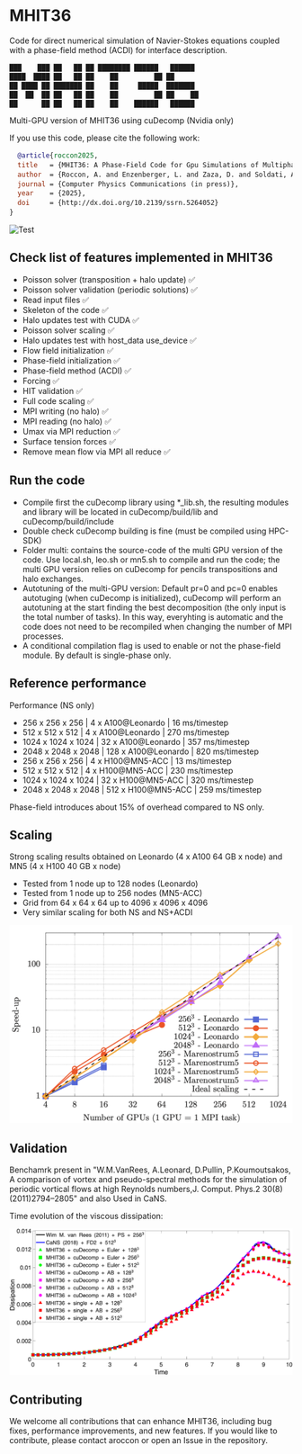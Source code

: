 # MHIT36

Code for direct numerical simulation of Navier-Stokes equations coupled with a phase-field method (ACDI) for interface description.

~~~text
███    ███ ██   ██ ██ ████████ ██████   ██████       
████  ████ ██   ██ ██    ██         ██ ██              
██ ████ ██ ███████ ██    ██     █████  ███████   
██  ██  ██ ██   ██ ██    ██         ██ ██    ██     
██      ██ ██   ██ ██    ██    ██████   ██████        
~~~

Multi-GPU version of MHIT36 using cuDecomp (Nvidia only)

If you use this code, please cite the following work: 
```bibtex
  @article{roccon2025,
  title   = {MHIT36: A Phase-Field Code for Gpu Simulations of Multiphase Homogeneous Isotropic Turbulence},
  author  = {Roccon, A. and Enzenberger, L. and Zaza, D. and Soldati, A.},
  journal = {Computer Physics Communications (in press)},
  year    = {2025},
  doi     = {http://dx.doi.org/10.2139/ssrn.5264052}
}
```

![Test](val/intro.png)


## Check list of features implemented in MHIT36

- Poisson solver (transposition + halo update) ✅
- Poisson solver validation (periodic solutions) ✅
- Read input files ✅
- Skeleton of the code  ✅
- Halo updates test with CUDA ✅
- Poisson solver scaling ✅
- Halo updates test with host_data use_device ✅
- Flow field initialization ✅
- Phase-field initialization ✅
- Phase-field method (ACDI) ✅
- Forcing ✅
- HIT validation ✅
- Full code scaling ✅
- MPI writing (no halo)  ✅
- MPI reading (no halo)  ✅
- Umax via MPI reduction ✅
- Surface tension forces ✅
- Remove mean flow via MPI all reduce ✅

## Run the code

- Compile first the cuDecomp library using *_lib.sh, the resulting modules and library will be located in cuDecomp/build/lib and cuDecomp/build/include
- Double check cuDecomp building is fine (must be compiled using HPC-SDK)
- Folder multi: contains the source-code of the multi GPU version of the code. Use local.sh, leo.sh or mn5.sh to compile and run the code; the multi GPU version relies on cuDecomp for pencils transpositions and halo exchanges.
- Autotuning of the multi-GPU version: Default pr=0 and pc=0 enables autotuging (when cuDecomp is initialized), cuDecomp will perform an autotuning at the start finding the best decomposition (the only input is the total number of tasks). In this way, everyhting is automatic and the code does not need to be recompiled when changing the number of MPI processes.
- A conditional compilation flag is used to enable or not the phase-field module. By default is single-phase only.


## Reference performance

Performance (NS only)
* 256 x 256 x 256 | 4 x A100@Leonardo  |   16 ms/timestep
* 512 x 512 x 512 | 4 x A100@Leonardo  |  270 ms/timestep 
* 1024 x 1024 x 1024 | 32 x A100@Leonardo | 357 ms/timestep 
* 2048 x 2048 x 2048 | 128 x A100@Leonardo | 820 ms/timestep
* 256 x 256 x 256 | 4 x H100@MN5-ACC   |   13 ms/timestep
* 512 x 512 x 512 | 4 x H100@MN5-ACC   |  230 ms/timestep
* 1024 x 1024 x 1024 | 32 x H100@MN5-ACC  | 320 ms/timestep
* 2048 x 2048 x 2048 | 512 x H100@MN5-ACC  | 259 ms/timestep

Phase-field introduces about 15% of overhead compared to NS only.

## Scaling

Strong scaling results obtained on Leonardo (4 x A100 64 GB x node) and MN5 (4 x H100 40 GB x node)
* Tested from 1 node up to 128 nodes (Leonardo)
* Tested from 1 node up to 256 nodes (MN5-ACC)
* Grid from 64 x 64 x 64 up to 4096 x 4096 x 4096
* Very similar scaling for both NS and NS+ACDI

![Scal](val/scaling.png)


## Validation

Benchamrk present in "W.M.VanRees, A.Leonard, D.Pullin, P.Koumoutsakos, A comparison of vortex and pseudo-spectral methods for the simulation of periodic vortical flows at high Reynolds numbers,J. Comput. Phys.2 30(8)(2011)2794–2805" and also Used in CaNS.

Time evolution of the viscous dissipation:

![Test](val/val.png)


## Contributing

We welcome all contributions that can enhance MHIT36, including bug fixes, performance improvements, and new features. 
If you would like to contribute, please contact aroccon or open an Issue in the repository.